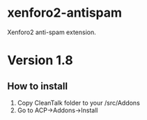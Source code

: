 # xenforo2-antispam
Xenforo2 anti-spam extension.
# Version 1.8

## How to install

1) Copy CleanTalk folder to your <xenforo root directory>/src/Addons
2) Go to ACP->Addons->Install